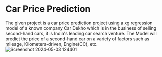 # Car Price Prediction
The given project is a car price prediction project using a xg regression model of a known company Car Dekho which is in the business of selling second-hand cars, it is India's leading car search venture. The Model will predict the price of a second-hand car on a variety of factors such as mileage, Kilometers-driven, Engine(CC), etc.
![Screenshot 2024-05-03 124401](https://github.com/palanivigneshwar/Car-Price-Prediction/assets/32306605/539ab8e3-2a5f-4269-a2f2-09c41b0142ae)
